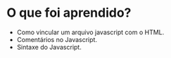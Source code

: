 # O que foi aprendido?

- Como vincular um arquivo javascript com o HTML.
- Comentários no Javascript.
- Sintaxe do Javascript.
